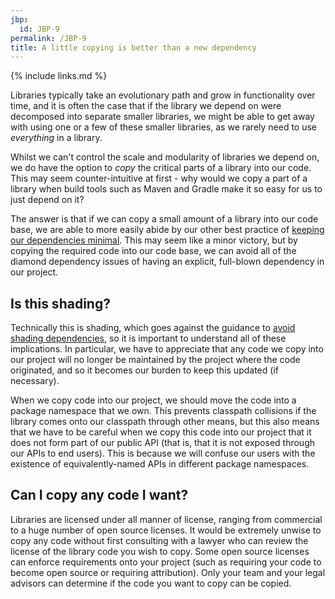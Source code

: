 ```yaml
---
jbp:
  id: JBP-9
permalink: /JBP-9
title: A little copying is better than a new dependency
---
```


{% include links.md %}

Libraries typically take an evolutionary path and grow in functionality over time, and it is often the case that if the library we depend on were decomposed into separate smaller libraries, we might be able to get away with using one or a few of these smaller libraries, as we rarely need to use *everything* in a library. 

Whilst we can't control the scale and modularity of libraries we depend on, we do have the option to *copy* the critical parts of a library into our code. This may seem counter-intuitive at first - why would we copy a part of a library when build tools such as Maven and Gradle make it so easy for us to just depend on it?

The answer is that if we can copy a small amount of a library into our code base, we are able to more easily abide by our other best practice of [keeping our dependencies minimal](/JBP-2). This may seem like a minor victory, but by copying the required code into our code base, we can avoid all of the diamond dependency issues of having an explicit, full-blown dependency in our project.

## Is this shading?

Technically this is shading, which goes against the guidance to [avoid shading dependencies](/JLBP-10), so it is important to understand all of these implications. In particular, we have to appreciate that any code we copy into our project will no longer be maintained by the project where the code originated, and so it becomes our burden to keep this updated (if necessary).

When we copy code into our project, we should move the code into a package namespace that we own. This prevents classpath collisions if the library comes onto our classpath through other means, but this also means that we have to be careful when we copy this code into our project that it does not form part of our public API (that is, that it is not exposed through our APIs to end users). This is because we will confuse our users with the existence of equivalently-named APIs in different package namespaces.

## Can I copy any code I want?

Libraries are licensed under all manner of license, ranging from commercial to a huge number of open source licenses. It would be extremely unwise to copy any code without first consulting with a lawyer who can review the license of the library code you wish to copy. Some open source licenses can enforce requirements onto your project (such as requiring your code to become open source or requiring attribution). Only your team and your legal advisors can determine if the code you want to copy can be copied.